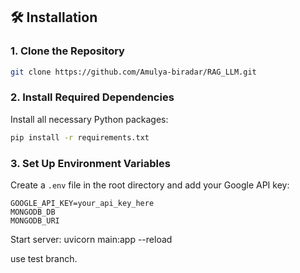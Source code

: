 ## 🛠️ Installation

### 1. Clone the Repository

```bash
git clone https://github.com/Amulya-biradar/RAG_LLM.git
```

### 2. Install Required Dependencies

Install all necessary Python packages:

```bash
pip install -r requirements.txt
```

### 3. Set Up Environment Variables
Create a `.env` file in the root directory and add your Google API key:

```env
GOOGLE_API_KEY=your_api_key_here
MONGODB_DB
MONGODB_URI
```

Start server: uvicorn main:app --reload

use test branch.
